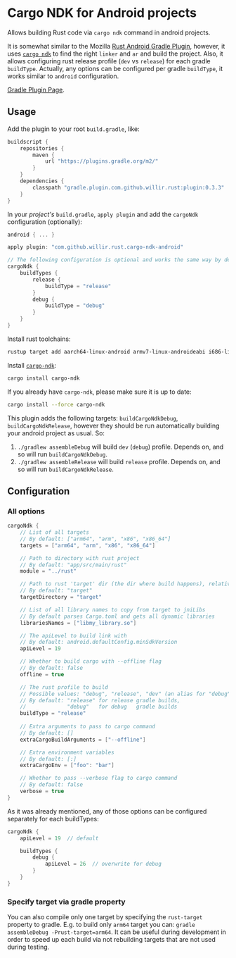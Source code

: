 # Cargo NDK for Android projects

Allows building Rust code via `cargo ndk` command in android projects.

It is somewhat similar to the Mozilla 
[Rust Android Gradle Plugin](https://github.com/mozilla/rust-android-gradle),
however, it uses [`cargo ndk`](https://github.com/bbqsrc/cargo-ndk) 
to find the right  `linker` and `ar` and
build the project. Also, it allows configuring rust release profile (`dev` vs `release`)
for each gradle `buildType`. Actually, any options can be configured per gradle `buildType`,
it works similar to `android` configuration.

[Gradle Plugin Page](https://plugins.gradle.org/plugin/com.github.willir.rust.cargo-ndk-android).

## Usage

Add the plugin to your root `build.gradle`, like:

```groovy
buildscript {
    repositories {
        maven {
            url "https://plugins.gradle.org/m2/"
        }
    }
    dependencies {
        classpath "gradle.plugin.com.github.willir.rust:plugin:0.3.3"
    }
}
```

In your _project's_ `build.gradle`, `apply plugin` and
add the `cargoNdk` configuration (optionally):

```groovy
android { ... }

apply plugin: "com.github.willir.rust.cargo-ndk-android"

// The following configuration is optional and works the same way by default
cargoNdk {
    buildTypes {
        release {
            buildType = "release"
        }
        debug {
            buildType = "debug"
        }
    }
}
```

Install rust toolchains:

```bash
rustup target add aarch64-linux-android armv7-linux-androideabi i686-linux-android x86_64-linux-android
```

Install [`cargo-ndk`](https://github.com/bbqsrc/cargo-ndk):

```bash
cargo install cargo-ndk
```

If you already have `cargo-ndk`, please make sure it is up to date:

```bash
cargo install --force cargo-ndk
```

This plugin adds the following targets: `buildCargoNdkDebug`,
`buildCargoNdkRelease`, however they should be run automatically building your
android project as usual. So:

1. `./gradlew assembleDebug` will build `dev` (`debug`) profile.
   Depends on, and so will run `buildCargoNdkDebug`.
1. `./gradlew assembleRelease` will build `release` profile.
   Depends on, and so will run `buildCargoNdkRelease`.

## Configuration

### All options

```groovy
cargoNdk {
    // List of all targets
    // By default: ["arm64", "arm", "x86", "x86_64"]
    targets = ["arm64", "arm", "x86", "x86_64"]

    // Path to directory with rust project
    // By default: "app/src/main/rust"
    module = "../rust"

    // Path to rust 'target' dir (the dir where build happens), relative to module
    // By default: "target"
    targetDirectory = "target"

    // List of all library names to copy from target to jniLibs
    // By default parses Cargo.toml and gets all dynamic libraries
    librariesNames = ["libmy_library.so"]

    // The apiLevel to build link with
    // By default: android.defaultConfig.minSdkVersion
    apiLevel = 19

    // Whether to build cargo with --offline flag
    // By default: false
    offline = true

    // The rust profile to build
    // Possible values: "debug", "release", "dev" (an alias for "debug")
    // By default: "release" for release gradle builds,
    //             "debug"   for debug   gradle builds
    buildType = "release"
 
    // Extra arguments to pass to cargo command
    // By default: []
    extraCargoBuildArguments = ["--offline"]

    // Extra environment variables
    // By default: [:]
    extraCargoEnv = ["foo": "bar"]

    // Whether to pass --verbose flag to cargo command
    // By default: false
    verbose = true
}
```

As it was already mentioned, any of those options can be configured
separately for each buildTypes:

```groovy
cargoNdk {
    apiLevel = 19  // default

    buildTypes {
        debug {
            apiLevel = 26  // overwrite for debug
        }
    }
}
```

### Specify target via gradle property

You can also compile only one target by specifying the `rust-target` property to gradle.
E.g. to build only `arm64` target you can: `gradle assembleDebug -Prust-target=arm64`.
It can be useful during development in order to speed up each build 
via not rebuilding targets that are not used during testing.

